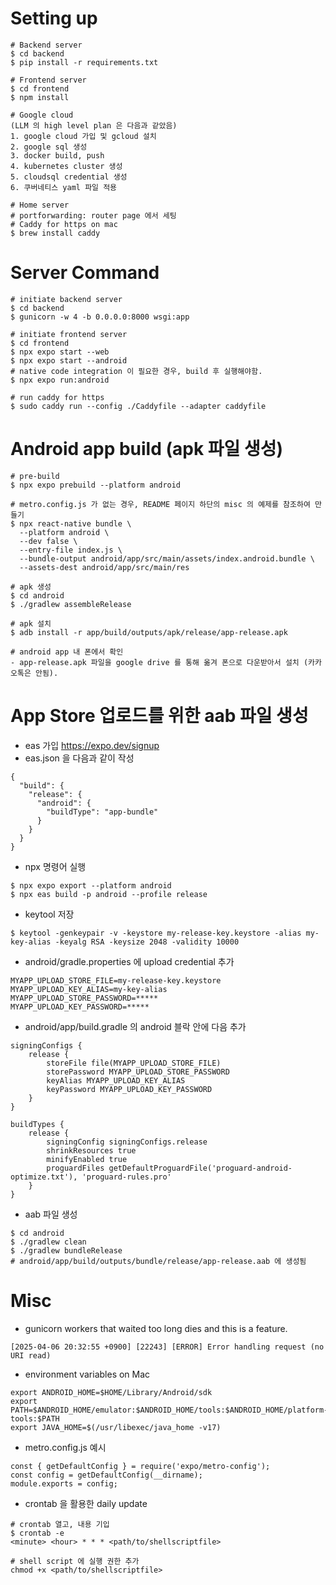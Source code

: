 # Setting up
```
# Backend server
$ cd backend
$ pip install -r requirements.txt

# Frontend server
$ cd frontend
$ npm install

# Google cloud
(LLM 의 high level plan 은 다음과 같았음)
1. google cloud 가입 및 gcloud 설치
2. google sql 생성
3. docker build, push
4. kubernetes cluster 생성
5. cloudsql credential 생성
6. 쿠버네티스 yaml 파일 적용

# Home server
# portforwarding: router page 에서 세팅
# Caddy for https on mac
$ brew install caddy
```

# Server Command
```
# initiate backend server
$ cd backend
$ gunicorn -w 4 -b 0.0.0.0:8000 wsgi:app

# initiate frontend server
$ cd frontend
$ npx expo start --web
$ npx expo start --android
# native code integration 이 필요한 경우, build 후 실행해야함.
$ npx expo run:android

# run caddy for https
$ sudo caddy run --config ./Caddyfile --adapter caddyfile
```

# Android app build (apk 파일 생성)

```
# pre-build
$ npx expo prebuild --platform android

# metro.config.js 가 없는 경우, README 페이지 하단의 misc 의 예제를 참조하여 만들기
$ npx react-native bundle \
  --platform android \
  --dev false \
  --entry-file index.js \
  --bundle-output android/app/src/main/assets/index.android.bundle \
  --assets-dest android/app/src/main/res

# apk 생성
$ cd android
$ ./gradlew assembleRelease

# apk 설치
$ adb install -r app/build/outputs/apk/release/app-release.apk

# android app 내 폰에서 확인
- app-release.apk 파일을 google drive 를 통해 옮겨 폰으로 다운받아서 설치 (카카오톡은 안됨).
```

# App Store 업로드를 위한 aab 파일 생성

- eas 가입  https://expo.dev/signup
- eas.json 을 다음과 같이 작성

```
{
  "build": {
    "release": {
      "android": {
        "buildType": "app-bundle"
      }
    }
  }
}
```

- npx 명령어 실행

```
$ npx expo export --platform android
$ npx eas build -p android --profile release
```

- keytool 저장

```
$ keytool -genkeypair -v -keystore my-release-key.keystore -alias my-key-alias -keyalg RSA -keysize 2048 -validity 10000
```

- android/gradle.properties 에 upload credential 추가

```
MYAPP_UPLOAD_STORE_FILE=my-release-key.keystore
MYAPP_UPLOAD_KEY_ALIAS=my-key-alias
MYAPP_UPLOAD_STORE_PASSWORD=*****
MYAPP_UPLOAD_KEY_PASSWORD=*****
```

- android/app/build.gradle 의 android 블락 안에 다음 추가

```
signingConfigs {
    release {
        storeFile file(MYAPP_UPLOAD_STORE_FILE)
        storePassword MYAPP_UPLOAD_STORE_PASSWORD
        keyAlias MYAPP_UPLOAD_KEY_ALIAS
        keyPassword MYAPP_UPLOAD_KEY_PASSWORD
    }
}

buildTypes {
    release {
        signingConfig signingConfigs.release
        shrinkResources true
        minifyEnabled true
        proguardFiles getDefaultProguardFile('proguard-android-optimize.txt'), 'proguard-rules.pro'
    }
}
```

- aab 파일 생성 

```
$ cd android
$ ./gradlew clean
$ ./gradlew bundleRelease
# android/app/build/outputs/bundle/release/app-release.aab 에 생성됨
```


# Misc
- gunicorn workers that waited too long dies and this is a feature.

```
[2025-04-06 20:32:55 +0900] [22243] [ERROR] Error handling request (no URI read)
```

- environment variables on Mac

```
export ANDROID_HOME=$HOME/Library/Android/sdk
export PATH=$ANDROID_HOME/emulator:$ANDROID_HOME/tools:$ANDROID_HOME/platform-tools:$PATH
export JAVA_HOME=$(/usr/libexec/java_home -v17)
```

- metro.config.js 예시

```
const { getDefaultConfig } = require('expo/metro-config');
const config = getDefaultConfig(__dirname);
module.exports = config;
```

- crontab 을 활용한 daily update

```
# crontab 열고, 내용 기입
$ crontab -e
<minute> <hour> * * * <path/to/shellscriptfile>

# shell script 에 실행 권한 추가
chmod +x <path/to/shellscriptfile>
```

